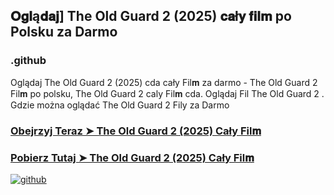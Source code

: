 ## 𝐎𝐠𝐥ą𝐝𝐚𝐣] The Old Guard 2 (2025) 𝐜𝐚ł𝐲 𝐟𝐢𝐥𝐦 po Polsku za Darmo

### .github

Oglądaj The Old Guard 2 (2025) cda cały Fil𝐦 za darmo - The Old Guard 2 Fil𝐦  po polsku, The Old Guard 2 caly Fil𝐦 cda. Oglądaj Fil The Old Guard 2 . Gdzie można oglądać The Old Guard 2 Fily za Darmo

### [Obejrzyj Teraz ➤ The Old Guard 2 (2025) Cały Fil𝐦 ](https://watching4khdmovies.blogspot.com/2025/06/the-old-guard-pl.html)

### [Pobierz Tutaj ➤ The Old Guard 2 (2025) Cały Fil𝐦 ](https://watching4khdmovies.blogspot.com/2025/06/the-old-guard-pl.html)

<a href="https://watching4khdmovies.blogspot.com/2025/06/the-old-guard-pl.html" rel="nofollow"><img src="https://image.tmdb.org/t/p/w1280/qjVMsjV7UmSpi1aHA9Wtl1v8cxr.jpg" alt="github" data-canonical-src="https://image.tmdb.org/t/p/w1280/qjVMsjV7UmSpi1aHA9Wtl1v8cxr.jpg" style="max-width: 100%;"></a>

